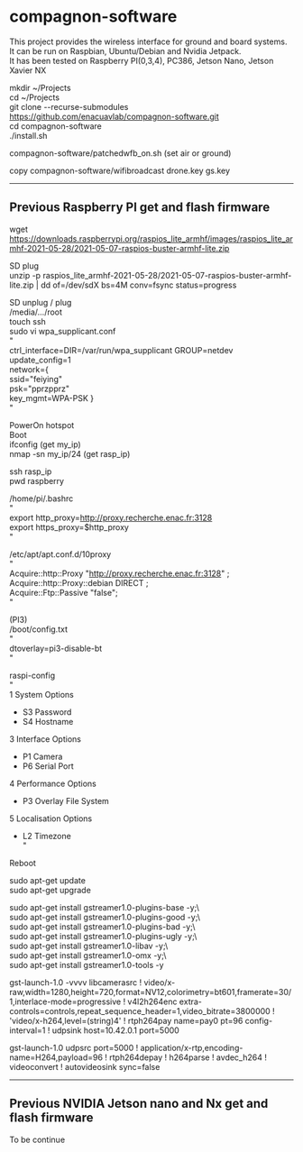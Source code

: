 # compagnon-software

This project provides the wireless interface for ground and board systems.  
It can be run on Raspbian, Ubuntu/Debian and Nvidia Jetpack.  
It has been tested on Raspberry PI(0,3,4), PC386, Jetson Nano, Jetson Xavier NX  

mkdir ~/Projects  
cd ~/Projects  
git clone --recurse-submodules https://github.com/enacuavlab/compagnon-software.git  
cd compagnon-software  
./install.sh  

compagnon-software/patchedwfb_on.sh (set air or ground)  

copy compagnon-software/wifibroadcast drone.key gs.key  


----------------------------------------------------
Previous Raspberry PI get and flash firmware
-----------------------------------

wget https://downloads.raspberrypi.org/raspios_lite_armhf/images/raspios_lite_armhf-2021-05-28/2021-05-07-raspios-buster-armhf-lite.zip

SD plug  
unzip -p raspios_lite_armhf-2021-05-28/2021-05-07-raspios-buster-armhf-lite.zip | dd of=/dev/sdX bs=4M conv=fsync status=progress  

SD unplug / plug  
/media/.../root  
touch ssh  
sudo vi wpa_supplicant.conf  
"  
ctrl_interface=DIR=/var/run/wpa_supplicant GROUP=netdev  
update_config=1  
network={  
	ssid="feiying"  
	psk="pprzpprz"       
	key_mgmt=WPA-PSK
}  
"  
  
PowerOn hotspot  
Boot  
ifconfig (get my_ip)  
nmap -sn my_ip/24 (get rasp_ip)  
  
ssh rasp_ip  
pwd raspberry  
  
/home/pi/.bashrc  
"  
export http_proxy=http://proxy.recherche.enac.fr:3128  
export https_proxy=$http_proxy  
"  
  
/etc/apt/apt.conf.d/10proxy  
"  
Acquire::http::Proxy "http://proxy.recherche.enac.fr:3128" ;  
Acquire::http::Proxy::debian DIRECT ;  
Acquire::Ftp::Passive "false";  
"  

(PI3)  
/boot/config.txt  
"  
dtoverlay=pi3-disable-bt  
"  

raspi-config  
"  
1 System Options  
- S3 Password  
- S4 Hostname 
  
3 Interface Options  
- P1 Camera   
- P6 Serial Port   
  
4 Performance Options  
- P3 Overlay File System  
  
5 Localisation Options  
- L2 Timezone   
"  
  
Reboot  
  
sudo apt-get update  
sudo apt-get upgrade  
  
sudo apt-get install gstreamer1.0-plugins-base -y;\  
sudo apt-get install gstreamer1.0-plugins-good -y;\  
sudo apt-get install gstreamer1.0-plugins-bad -y;\  
sudo apt-get install gstreamer1.0-plugins-ugly -y;\  
sudo apt-get install gstreamer1.0-libav -y;\  
sudo apt-get install gstreamer1.0-omx -y;\  
sudo apt-get install gstreamer1.0-tools -y  


gst-launch-1.0 -vvvv libcamerasrc ! video/x-raw,width=1280,height=720,format=NV12,colorimetry=bt601,framerate=30/1,interlace-mode=progressive ! v4l2h264enc extra-controls=controls,repeat_sequence_header=1,video_bitrate=3800000 ! 'video/x-h264,level=(string)4' ! rtph264pay name=pay0 pt=96 config-interval=1 ! udpsink host=10.42.0.1 port=5000

gst-launch-1.0 udpsrc port=5000 ! application/x-rtp,encoding-name=H264,payload=96 ! rtph264depay ! h264parse ! avdec_h264 ! videoconvert ! autovideosink sync=false


  

----------------------------------------------------  
Previous NVIDIA Jetson nano and Nx get and flash firmware 
-----------------------------------  
  
To be continue  

